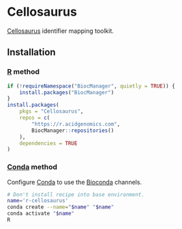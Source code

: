 # Cellosaurus

[Cellosaurus][] identifier mapping toolkit.

## Installation

### [R][] method

```r
if (!requireNamespace("BiocManager", quietly = TRUE)) {
    install.packages("BiocManager")
}
install.packages(
    pkgs = "Cellosaurus",
    repos = c(
        "https://r.acidgenomics.com",
        BiocManager::repositories()
    ),
    dependencies = TRUE
)
```

### [Conda][] method

Configure [Conda][] to use the [Bioconda][] channels.

```sh
# Don't install recipe into base environment.
name='r-cellosaurus'
conda create --name="$name" "$name"
conda activate "$name"
R
```

[bioconda]: https://bioconda.github.io/
[conda]: https://conda.io/
[cellosaurus]: https://www.cellosaurus.org/
[r]: https://www.r-project.org/
